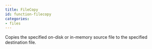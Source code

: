 ```yaml
---
title: FileCopy
id: function-filecopy
categories:
- files
---
```


Copies the specified on-disk or in-memory source file to the specified destination file.

